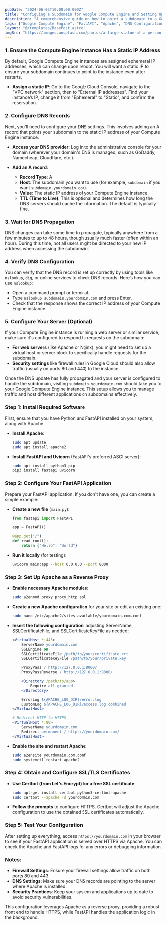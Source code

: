 ```yaml
---
pubDate: "2024-06-05T10:00:00.000Z"
title: "Configuing a Subdomain for Google Compute Engine and Setting Up FastAPI with Apache"
description: "A comprehensive guide on how to point a subdomain to a Google Compute Engine instance and set up a FastAPI application using Apache as a reverse proxy. This tutorial includes steps from assigning a static IP to your instance, configuring DNS, and setting up SSL with Apache to serve FastAPI applications securely."
tags: ["Google Compute Engine", "FastAPI", "Apache", "DNS Configuration", "SSL/TLS Certificates", "Web Development", "Proxy Configuration"]
layout: "@/templates/BasePost.astro"
imgSrc: "https://images.unsplash.com/photos/a-large-statue-of-a-person-in-a-dark-room-Lhzabp9UrSU"
---
```


### 1. Ensure the Compute Engine Instance Has a Static IP Address
By default, Google Compute Engine instances are assigned ephemeral IP addresses, which can change upon reboot. You will want a static IP to ensure your subdomain continues to point to the instance even after restarts.

- **Assign a static IP**: Go to the Google Cloud Console, navigate to the "VPC network" section, then to "External IP addresses". Find your instance’s IP, change it from "Ephemeral" to "Static", and confirm the reservation.

### 2. Configure DNS Records
Next, you'll need to configure your DNS settings. This involves adding an A record that points your subdomain to the static IP address of your Compute Engine instance.

- **Access your DNS provider**: Log in to the administrative console for your domain (wherever your domain's DNS is managed, such as GoDaddy, Namecheap, Cloudflare, etc.).
  
- **Add an A record**:
  - **Record Type**: A
  - **Host**: The subdomain you want to use (for example, `subdomain` if you want `subdomain.yourdomain.com`).
  - **Value**: The static IP address of your Compute Engine instance.
  - **TTL (Time to Live)**: This is optional and determines how long the DNS servers should cache the information. The default is typically fine.

### 3. Wait for DNS Propagation
DNS changes can take some time to propagate, typically anywhere from a few minutes to up to 48 hours, though usually much faster (often within an hour). During this time, not all users might be directed to your new IP address when accessing the subdomain.

### 4. Verify DNS Configuration
You can verify that the DNS record is set up correctly by using tools like `nslookup`, `dig`, or online services to check DNS records. Here’s how you can use `nslookup`:

- Open a command prompt or terminal.
- Type `nslookup subdomain.yourdomain.com` and press Enter.
- Check that the response shows the correct IP address of your Compute Engine instance.

### 5. Configure Your Server (Optional)
If your Compute Engine instance is running a web server or similar service, make sure it's configured to respond to requests on the subdomain:

- **For web servers** (like Apache or Nginx), you might need to set up a virtual host or server block to specifically handle requests for the subdomain.
- **Security settings** like firewall rules in Google Cloud should also allow traffic (usually on ports 80 and 443) to the instance.

Once the DNS update has fully propagated and your server is configured to handle the subdomain, visiting `subdomain.yourdomain.com` should take you to your Google Compute Engine instance. This setup allows you to manage traffic and host different applications on subdomains effectively.

### Step 1: Install Required Software

First, ensure that you have Python and FastAPI installed on your system, along with Apache.

- **Install Apache**:
  ```bash
  sudo apt update
  sudo apt install apache2
  ```

- **Install FastAPI and Uvicorn** (FastAPI's preferred ASGI server):
  ```bash
  sudo apt install python3-pip
  pip3 install fastapi uvicorn
  ```

### Step 2: Configure Your FastAPI Application

Prepare your FastAPI application. If you don't have one, you can create a simple example:

- **Create a new file** (`main.py`):
  ```python
  from fastapi import FastAPI

  app = FastAPI()

  @app.get("/")
  def read_root():
      return {"Hello": "World"}
  ```

- **Run it locally** (for testing):
  ```bash
  uvicorn main:app --host 0.0.0.0 --port 8000
  ```

### Step 3: Set Up Apache as a Reverse Proxy

- **Enable necessary Apache modules**:
  ```bash
  sudo a2enmod proxy proxy_http ssl
  ```

- **Create a new Apache configuration** for your site or edit an existing one:
  ```bash
  sudo nano /etc/apache2/sites-available/yourdomain.com.conf
  ```

- **Insert the following configuration**, adjusting ServerName, SSLCertificateFile, and SSLCertificateKeyFile as needed:
  ```apache
  <VirtualHost *:443>
      ServerName yourdomain.com
      SSLEngine on
      SSLCertificateFile /path/to/your/certificate.crt
      SSLCertificateKeyFile /path/to/your/private.key

      ProxyPass / http://127.0.0.1:8000/
      ProxyPassReverse / http://127.0.0.1:8000/

      <Directory /path/to/app>
          Require all granted
      </Directory>

      ErrorLog ${APACHE_LOG_DIR}/error.log
      CustomLog ${APACHE_LOG_DIR}/access.log combined
  </VirtualHost>

  # Redirect HTTP to HTTPS
  <VirtualHost *:80>
      ServerName yourdomain.com
      Redirect permanent / https://yourdomain.com/
  </VirtualHost>
  ```

- **Enable the site and restart Apache**:
  ```bash
  sudo a2ensite yourdomain.com.conf
  sudo systemctl restart apache2
  ```

### Step 4: Obtain and Configure SSL/TLS Certificates

- **Use Certbot (from Let's Encrypt) for a free SSL certificate**:
  ```bash
  sudo apt-get install certbot python3-certbot-apache
  sudo certbot --apache -d yourdomain.com
  ```

- **Follow the prompts** to configure HTTPS. Certbot will adjust the Apache configuration to use the obtained SSL certificates automatically.

### Step 5: Test Your Configuration

After setting up everything, access `https://yourdomain.com` in your browser to see if your FastAPI application is served over HTTPS via Apache. You can check the Apache and FastAPI logs for any errors or debugging information.

### Notes:

- **Firewall Settings**: Ensure your firewall settings allow traffic on both ports 80 and 443.
- **DNS Settings**: Make sure your DNS records are pointing to the server where Apache is installed.
- **Security Practices**: Keep your system and applications up to date to avoid security vulnerabilities.

This configuration leverages Apache as a reverse proxy, providing a robust front end to handle HTTPS, while FastAPI handles the application logic in the background.
